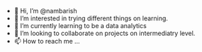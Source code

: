 - 👋 Hi, I’m @nambarish
- 👀 I’m interested in trying different things on learning.
- 🌱 I’m currently learning to be a data analytics
- 💞️ I’m looking to collaborate on projects on intermediatry level.
- 📫 How to reach me ...

<!---
nambarish/nambarish is a ✨ special ✨ repository because its `README.md` (this file) appears on your GitHub profile.
You can click the Preview link to take a look at your changes.
--->
